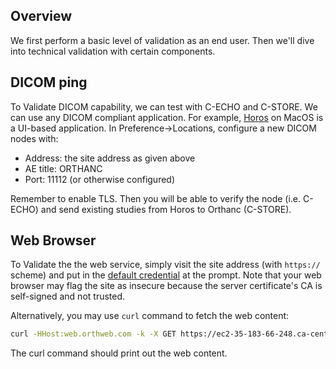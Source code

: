 ## Overview
We first perform a basic level of validation as an end user. Then we'll dive into technical validation with certain components.

## DICOM ping

To Validate DICOM capability, we can test with C-ECHO and C-STORE. We can use any DICOM compliant application. For example, [Horos](https://horosproject.org/) on MacOS is a UI-based application. In Preference->Locations, configure a new DICOM nodes with:
* Address: the site address as given above
* AE title: ORTHANC
* Port: 11112 (or otherwise configured)

Remember to enable TLS. Then you will be able to verify the node (i.e. C-ECHO) and send existing studies from Horos to Orthanc (C-STORE).

## Web Browser
To Validate the the web service, simply visit the site address (with `https://` scheme) and put in the [default credential](https://github.com/digihunch/orthweb/blob/main/app/orthanc.json#L6) at the prompt. Note that your web browser may flag the site as insecure because the server certificate's CA is self-signed and not trusted. 

Alternatively, you may use `curl` command to fetch the web content:

```sh
curl -HHost:web.orthweb.com -k -X GET https://ec2-35-183-66-248.ca-central-1.compute.amazonaws.com/app/explorer.html -u admin:orthanc --cacert ca.crt
```
The curl command should print out the web content.
